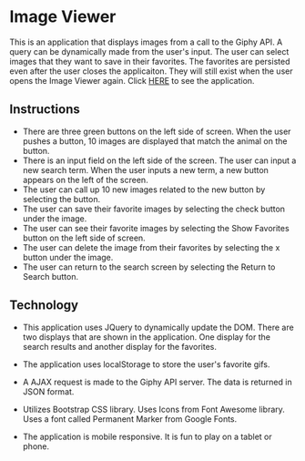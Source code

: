 # Image Viewer
This is an application that displays images from a call to the Giphy API. A query can be dynamically made from the user's input. The user can select images that they want to save in their favorites. The favorites are persisted even after the user closes the applicaiton. They will still exist when the user opens the Image Viewer again. Click [HERE]( https://savycodr.github.io/image-viewer/) to see the application.

## Instructions
* There are three green buttons on the left side of screen. When the user pushes a button, 10 images are displayed that match the animal on the button.
* There is an input field on the left side of the screen. The user can input a new search term. When the user inputs a new term, a new button appears on the left of the screen.
* The user can call up 10 new images related to the new button by selecting the button.
* The user can save their favorite images by selecting the check button under the image.
* The user can see their favorite images by selecting the Show Favorites button on the left side of screen.
* The user can delete the image from their favorites by selecting the x button under the image.
* The user can return to the search screen by selecting the Return to Search button.

## Technology

* This application uses JQuery to dynamically update the DOM. There are two displays that are shown in the application. One display for the search results and another display for the favorites.

* The application uses localStorage to store the user's favorite gifs.

* A AJAX request is made to the Giphy API server. The data is returned in JSON format.

* Utilizes Bootstrap CSS library. Uses Icons from Font Awesome library. Uses a font called Permanent Marker from Google Fonts.

* The application is mobile responsive. It is fun to play on a tablet or phone.
